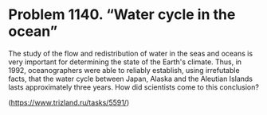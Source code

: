 # Problem 1140. “Water cycle in the ocean”

The study of the flow and redistribution of water in the seas and oceans is very important for determining the state of the Earth's climate. Thus, in 1992, oceanographers were able to reliably establish, using irrefutable facts, that the water cycle between Japan, Alaska and the Aleutian Islands lasts approximately three years. How did scientists come to this conclusion?

(https://www.trizland.ru/tasks/5591/)